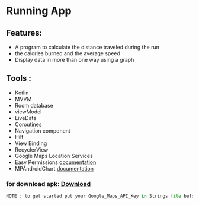 # Running App 

 
## Features:
* A program to calculate the distance traveled during the run  
* the calories burned and the average speed 
* Display data in more than one way using a graph 

## Tools :       
* Kotlin
* MVVM
* Room database
* viewModel
* LiveData
* Coroutines
* Navigation component 
* Hilt
* View Binding
* RecyclerView 
* Google Maps Location Services
* Easy Permissions [documentation](https://github.com/googlesamples/easypermissions)
* MPAndroidChart [documentation](https://github.com/PhilJay/MPAndroidChart)

### for download apk: [Download](https://drive.google.com/file/d/1oy9aDTr3qCbD7kA5yAWPiE6i6uNyDO45/view?usp=sharing)



```python
NOTE : to get started put your Google_Maps_API_Key in Strings file before you run the app.
